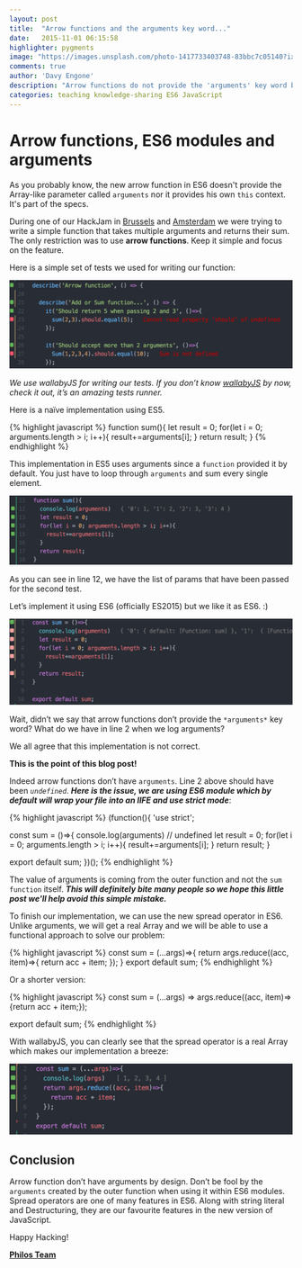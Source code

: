 ```yaml
---
layout: post
title:  "Arrow functions and the arguments key word..."
date:   2015-11-01 06:15:58
highlighter: pygments
image: "https://images.unsplash.com/photo-1417733403748-83bbc7c05140?ixlib=rb-0.3.5&q=80&fm=jpg&s=b465f239382e56a02e2cb6e94c7e8118"
comments: true
author: 'Davy Engone'
description: "Arrow functions do not provide the 'arguments' key word but when used within the ES6 module systems..."
categories: teaching knowledge-sharing ES6 JavaScript
---
```


# Arrow functions, ES6 modules and arguments

As you probably know, the new arrow function in ES6 doesn't provide the Array-like parameter called ```arguments``` nor it provides his own ```this``` context. It's part of the specs.

During one of our HackJam in [Brussels](http://www.meetup.com/javascriptlab/) and [Amsterdam](http://www.meetup.com/javascript-lab-adam/) we were trying to write a simple function that takes multiple arguments and returns their sum. The only restriction was to use **arrow functions**. Keep it simple and focus on the feature.

Here is a simple set of tests we used for writing our function:


![Alt text](/images/arrow-function/arrow-function1.png)

*We use wallabyJS for writing our tests. If you don’t know [wallabyJS](http://wallabyjs.com/) by now, check it out, it’s an amazing tests runner.*

Here is a naïve implementation using ES5.


{% highlight javascript %}
function sum(){
  let result = 0;
  for(let i = 0; arguments.length > i; i++){
    result+=arguments[i];
  }
  return result;
}
{% endhighlight %}

This implementation in ES5 uses arguments since a ```function``` provided it by default. You just have to loop through ```arguments``` and sum every single element.

![Alt text](/images/arrow-function/arrow-function2.png)

As you can see in line 12, we have the list of params that have been passed for the second test.

Let’s implement it using ES6 (officially ES2015) but we like it as ES6. :)

![Alt text](/images/arrow-function/arrow-function3.png)

Wait, didn’t we say that arrow functions don’t provide the ```*arguments*``` key word? What do we have in line 2 when we log arguments?

We all agree that this implementation is not correct.

**This is the point of this blog post!**

Indeed arrow functions don’t have ```arguments```. Line 2 above should have been *```undefined```*. ***Here is the issue, we are using ES6 module which by default will wrap your file into an IIFE and use strict mode***:

{% highlight javascript %}
(function(){
  'use strict';

  const sum = ()=>{
    console.log(arguments) // undefined
    let result = 0;
    for(let i = 0; arguments.length > i; i++){
      result+=arguments[i];
    }
    return result;
  }

  export default sum;
})();
{% endhighlight %}

The value of arguments is coming from the outer function and not the ```sum function``` itself. ***This will definitely bite many people so we hope this little post we'll help avoid this simple mistake.***

To finish our implementation, we can use the new spread operator in ES6. Unlike arguments, we will get a real Array and we will be able to use a functional approach to solve our problem:

{% highlight javascript %}
const sum = (...args)=>{
  return args.reduce((acc, item)=>{
    return acc + item;
  });
}
export default sum;
{% endhighlight %}


Or a shorter version:

{% highlight javascript %}
const sum = (...args) => args.reduce((acc, item)=>{return acc + item;});

export default sum;
{% endhighlight %}

With wallabyJS, you can clearly see that the spread operator is a real Array which makes our implementation a breeze:

![Alt text](/images/arrow-function/arrow-function4.png)

## Conclusion

Arrow function don’t have arguments by design. Don’t be fool by the ```arguments``` created by the outer function when using it within ES6 modules. Spread operators are one of many features in ES6. Along with string literal and Destructuring, they are our favourite features in the new version of JavaScript.


Happy Hacking!

**[Philos Team](https://philos.io/)**
